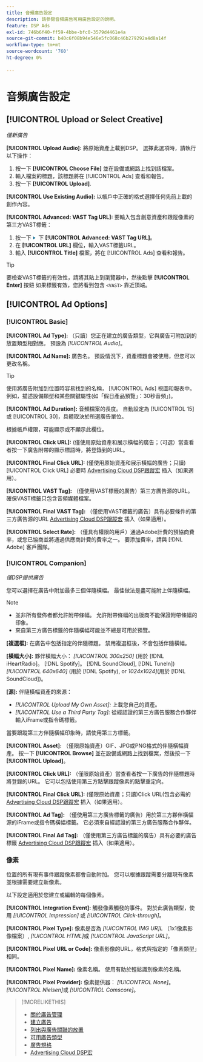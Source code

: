 ```yaml
---
title: 音頻廣告設定
description: 請參閱音頻廣告可用廣告設定的說明。
feature: DSP Ads
exl-id: 746b6f40-ff59-4bbe-bfc0-3579d4461e4a
source-git-commit: b40c6f08b94e546e5fc068c46b279292a4d8a14f
workflow-type: tm+mt
source-wordcount: '760'
ht-degree: 0%

---
```


# 音頻廣告設定

## [!UICONTROL Upload or Select Creative]

*僅新廣告*

**[!UICONTROL Upload Audio]:** 將原始資產上載到DSP。 選擇此選項時，請執行以下操作：

1. 按一下 **[!UICONTROL Choose File]** 並在設備或網路上找到該檔案。
1. 輸入檔案的標題，該標題將在 [!UICONTROL Ads] 查看和報告。
1. 按一下 **[!UICONTROL Upload]**.

**[!UICONTROL Use Existing Audio]:** 以帳戶中正確的格式選擇任何先前上載的創作內容。

**[!UICONTROL Advanced: VAST Tag URL]:** 要輸入包含創意資產和跟蹤像素的第三方VAST標籤：

1. 按一下 ![箭頭](/help/dsp/assets/compressed.png) 下 **[!UICONTROL Advanced: VAST Tag URL]**。
1. 在 **[!UICONTROL URL]** 欄位，輸入VAST標籤URL。
1. 輸入 **[!UICONTROL Title]** 檔案，將在 [!UICONTROL Ads] 查看和報告。

>[!TIP]
>
> 要檢查VAST標籤的有效性，請將其貼上到瀏覽器中，然後點擊 **[!UICONTROL Enter]** 按鈕 如果標籤有效，您將看到包含 `<VAST>` 靠近頂端。

## [!UICONTROL Ad Options]

### [!UICONTROL Basic]

**[!UICONTROL Ad Type]:** （只讀）您正在建立的廣告類型，它與廣告可附加到的放置類型相對應。 預設為 *[!UICONTROL Audio]*。

**[!UICONTROL Ad Name]:** 廣告名。 預設情況下，資產標題會被使用，但您可以更改名稱。

>[!TIP]
>
> 使用將廣告附加到位置時容易找到的名稱， [!UICONTROL Ads] 視圖和報表中。 例如，描述設備類型和某些關鍵屬性(如「假日產品預覽」：30秒音頻」)。

**[!UICONTROL Ad Duration]:** 音頻檔案的長度。 自動設定為 [!UICONTROL 15] 或 [!UICONTROL 30]，具體取決於所選廣告單位。

根據帳戶權限，可能顯示或不顯示此欄位。

**[!UICONTROL Click URL]:** (僅使用原始資產和展示橫幅的廣告；（可選）當查看者按一下廣告附帶的顯示標語時，將登錄到的URL。

**[!UICONTROL Final Click URL]:** (僅使用原始資產和展示橫幅的廣告；只讀) [!UICONTROL Click URL] 必要時 [Advertising Cloud DSP跟蹤宏](/help/dsp/campaign-management/macros.md) 插入（如果適用）。

**[!UICONTROL VAST Tag]:** （僅使用VAST標籤的廣告）第三方廣告源的URL。 確保VAST標籤只包含音頻媒體檔案。

**[!UICONTROL Final VAST Tag]:** （僅使用VAST標籤的廣告）具有必要條件的第三方廣告源的URL [Advertising Cloud DSP跟蹤宏](/help/dsp/campaign-management/macros.md) 插入（如果適用）。

**[!UICONTROL Select Rate]:** （僅具有權限的用戶）通過Adobe計費的預協商費率，或您已協商並將通過供應商計費的費率之一。 要添加費率，請與 [!DNL Adobe] 客戶團隊。

### [!UICONTROL Companion]

*僅DSP提供廣告*

您可以選擇在廣告中附加最多三個伴隨橫幅。 最佳做法是盡可能附上伴隨橫幅。

>[!NOTE]
>
>* 並非所有發佈者都允許附帶條幅。 允許附帶條幅的出版商不能保證附帶條幅的印象。
>* 來自第三方廣告標籤的伴隨橫幅可能並不總是可用於預覽。


**\[複選框\]:** 在廣告中包括指定的伴隨標題。 禁用複選框後，不會包括伴隨橫幅。

**\[橫幅大小\]:** 夥伴橫幅大小： *[!UICONTROL 300x250]* (用於 [!DNL iHeartRadio]。 [!DNL Spotify]。 [!DNL SoundCloud], [!DNL TuneIn]) *[!UICONTROL 640x640]* (用於 [!DNL Spotify), or *1024x1024]*(用於 [!DNL SoundCloud])。

**\[源\]:** 伴隨橫幅資產的來源：

* *[!UICONTROL Upload My Own Asset]:* 上載您自己的資產。
* *[!UICONTROL Use a Third Party Tag]:* 從經認證的第三方廣告服務合作夥伴輸入iFrame或指令碼標籤。

當要跟蹤第三方伴隨橫幅印象時，請使用第三方標籤。

**[!UICONTROL Asset]:** （僅限原始資產）GIF、JPG或PNG格式的伴隨橫幅資產。 按一下 **[!UICONTROL Browse]** 並在設備或網路上找到檔案，然後按一下 **[!UICONTROL Upload]**。

**[!UICONTROL Click URL]:** （僅限原始資產）當查看者按一下廣告的伴隨標題時將登錄的URL。 它可以包括使用第三方點擊跟蹤像素的點擊重定向。

**[!UICONTROL Final Click URL]:** (僅限原始資產；只讀)Click URL(包含必需的 [Advertising Cloud DSP跟蹤宏](/help/dsp/campaign-management/macros.md) 插入（如果適用）。

**[!UICONTROL Ad Tag]:** （僅使用第三方廣告標籤的廣告）用於第三方夥伴橫幅源的iFrame或指令碼橫幅標籤。 它必須來自經認證的第三方廣告服務合作夥伴。

**[!UICONTROL Final Ad Tag]:** （僅使用第三方廣告標籤的廣告）具有必要的廣告標籤 [Advertising Cloud DSP跟蹤宏](/help/dsp/campaign-management/macros.md) 插入（如果適用）。

### 像素

位置的所有現有事件跟蹤像素都會自動附加。 您可以根據跟蹤需要分離現有像素並根據需要建立新像素。

以下設定適用於您建立或編輯的每個像素。

**[!UICONTROL Integration Event]:** 觸發像素觸發的事件。 對於此廣告類型，使用 *[!UICONTROL Impression]* 或 *[!UICONTROL Click-through]*。

**[!UICONTROL Pixel Type]:** 像素是否為 *[!UICONTROL IMG UR]L* （1x1像素影像檔案）, *[!UICONTROL HTML]*&#x200B;或 *[!UICONTROL JavaScript URL]*。

**[!UICONTROL Pixel URL or Code]:** 像素影像的URL，格式與指定的「像素類型」相同。

**[!UICONTROL Pixel Name]:** 像素名稱。 使用有助於輕鬆識別像素的名稱。

**[!UICONTROL Pixel Provider]:** 像素提供器： *[!UICONTROL None]*。 *[!UICONTROL Nielsen]*&#x200B;或 *[!UICONTROL Comscore]*。

>[!MORELIKETHIS]
>
>* [關於廣告管理](ad-about.md)
>* [建立廣告](ad-create.md)
>* [列出與廣告關聯的放置](/help/dsp/campaign-management/ads/ad-list-placements.md)
>* [可用廣告類型](ad-types.md)
>* [廣告規格](/help/dsp/assets/ad-specs.pdf)
>* [Advertising Cloud DSP宏](/help/dsp/campaign-management/macros.md)

